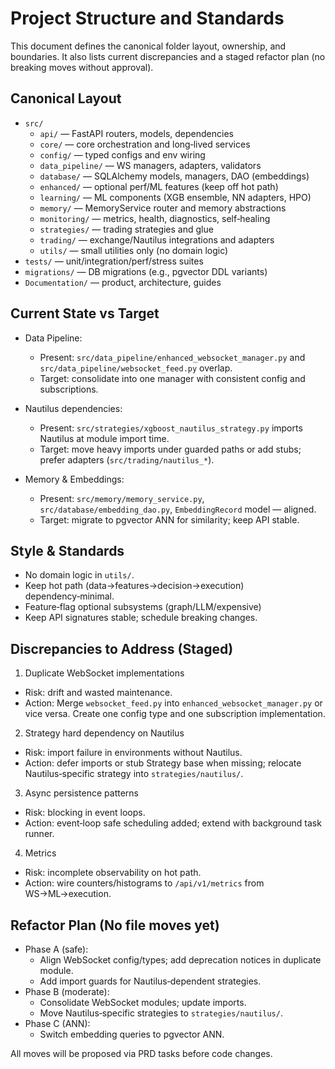 # Project Structure and Standards

This document defines the canonical folder layout, ownership, and boundaries. It also lists current discrepancies and a staged refactor plan (no breaking moves without approval).

## Canonical Layout

- `src/`
  - `api/` — FastAPI routers, models, dependencies
  - `core/` — core orchestration and long‑lived services
  - `config/` — typed configs and env wiring
  - `data_pipeline/` — WS managers, adapters, validators
  - `database/` — SQLAlchemy models, managers, DAO (embeddings)
  - `enhanced/` — optional perf/ML features (keep off hot path)
  - `learning/` — ML components (XGB ensemble, NN adapters, HPO)
  - `memory/` — MemoryService router and memory abstractions
  - `monitoring/` — metrics, health, diagnostics, self‑healing
  - `strategies/` — trading strategies and glue
  - `trading/` — exchange/Nautilus integrations and adapters
  - `utils/` — small utilities only (no domain logic)
- `tests/` — unit/integration/perf/stress suites
- `migrations/` — DB migrations (e.g., pgvector DDL variants)
- `Documentation/` — product, architecture, guides

## Current State vs Target

- Data Pipeline:
  - Present: `src/data_pipeline/enhanced_websocket_manager.py` and `src/data_pipeline/websocket_feed.py` overlap.
  - Target: consolidate into one manager with consistent config and subscriptions.

- Nautilus dependencies:
  - Present: `src/strategies/xgboost_nautilus_strategy.py` imports Nautilus at module import time.
  - Target: move heavy imports under guarded paths or add stubs; prefer adapters (`src/trading/nautilus_*`).

- Memory & Embeddings:
  - Present: `src/memory/memory_service.py`, `src/database/embedding_dao.py`, `EmbeddingRecord` model — aligned.
  - Target: migrate to pgvector ANN for similarity; keep API stable.

## Style & Standards

- No domain logic in `utils/`.
- Keep hot path (data→features→decision→execution) dependency‑minimal.
- Feature‑flag optional subsystems (graph/LLM/expensive)
- Keep API signatures stable; schedule breaking changes.

## Discrepancies to Address (Staged)

1) Duplicate WebSocket implementations
- Risk: drift and wasted maintenance.
- Action: Merge `websocket_feed.py` into `enhanced_websocket_manager.py` or vice versa. Create one config type and one subscription implementation.

2) Strategy hard dependency on Nautilus
- Risk: import failure in environments without Nautilus.
- Action: defer imports or stub Strategy base when missing; relocate Nautilus‑specific strategy into `strategies/nautilus/`.

3) Async persistence patterns
- Risk: blocking in event loops.
- Action: event‑loop safe scheduling added; extend with background task runner.

4) Metrics
- Risk: incomplete observability on hot path.
- Action: wire counters/histograms to `/api/v1/metrics` from WS→ML→execution.

## Refactor Plan (No file moves yet)

- Phase A (safe):
  - Align WebSocket config/types; add deprecation notices in duplicate module.
  - Add import guards for Nautilus‑dependent strategies.
- Phase B (moderate):
  - Consolidate WebSocket modules; update imports.
  - Move Nautilus‑specific strategies to `strategies/nautilus/`.
- Phase C (ANN):
  - Switch embedding queries to pgvector ANN.

All moves will be proposed via PRD tasks before code changes.

